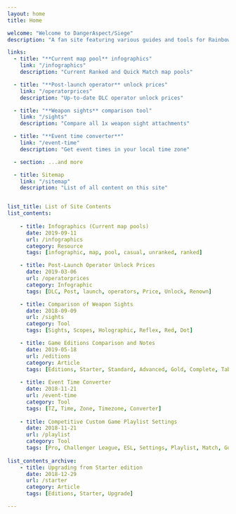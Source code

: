```yaml
---
layout: home
title: Home

welcome: "Welcome to DangerAspect/Siege"
description: "A fan site featuring various guides and tools for Rainbow Six: Siege."

links:
  - title: "**Current map pool** infographics"
    link: "/infographics"
    description: "Current Ranked and Quick Match map pools"

  - title: "**Post-launch operator** unlock prices"
    link: "/operatorprices"
    description: "Up-to-date DLC operator unlock prices"

  - title: "**Weapon sights** comparison tool"
    link: "/sights"
    description: "Compare all 1x weapon sight attachments"

  - title: "**Event time converter**"
    link: "/event-time"
    description: "Get event times in your local time zone"

  - section: ...and more

  - title: Sitemap
    link: "/sitemap"
    description: "List of all content on this site"


list_title: List of Site Contents
list_contents:
    
    - title: Infographics (Current map pools)
      date: 2019-09-11
      url: /infographics
      category: Resource
      tags: [infographic, map, pool, casual, unranked, ranked]

    - title: Post-Launch Operator Unlock Prices
      date: 2019-03-06
      url: /operatorprices
      category: Infographic
      tags: [DLC, Post, launch, operators, Price, Unlock, Renown]

    - title: Comparison of Weapon Sights
      date: 2018-09-09
      url: /sights
      category: Tool
      tags: [Sights, Scopes, Holographic, Reflex, Red, Dot]

    - title: Game Editions Comparison and Notes
      date: 2019-05-18
      url: /editions
      category: Article
      tags: [Editions, Starter, Standard, Advanced, Gold, Complete, Table, Base, Deluxe, Gold, Ultimate]
    
    - title: Event Time Converter
      date: 2018-11-21
      url: /event-time
      category: Tool
      tags: [TZ, Time, Zone, Timezone, Converter]
    
    - title: Competitive Custom Game Playlist Settings
      date: 2018-11-21
      url: /playlist
      category: Tool
      tags: [Pro, Challenger League, ESL, Settings, Playlist, Match, Go4]
  
list_contents_archive:
    - title: Upgrading from Starter edition
      date: 2018-12-29
      url: /starter
      category: Article
      tags: [Editions, Starter, Upgrade]

---
```

